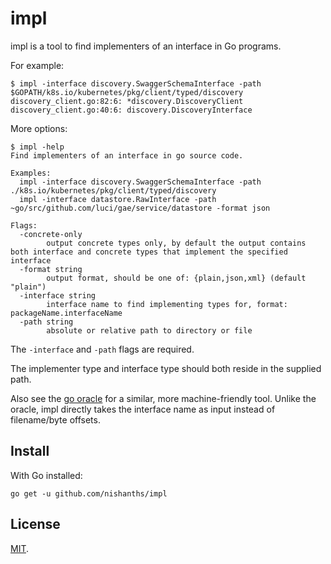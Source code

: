 # impl

impl is a tool to find implementers of an interface in Go programs.

For example:

```
$ impl -interface discovery.SwaggerSchemaInterface -path $GOPATH/k8s.io/kubernetes/pkg/client/typed/discovery 
discovery_client.go:82:6: *discovery.DiscoveryClient
discovery_client.go:40:6: discovery.DiscoveryInterface
```

More options: 

```
$ impl -help
Find implementers of an interface in go source code.

Examples:
  impl -interface discovery.SwaggerSchemaInterface -path ./k8s.io/kubernetes/pkg/client/typed/discovery
  impl -interface datastore.RawInterface -path ~go/src/github.com/luci/gae/service/datastore -format json 

Flags:
  -concrete-only
    	output concrete types only, by default the output contains both interface and concrete types that implement the specified interface
  -format string
    	output format, should be one of: {plain,json,xml} (default "plain")
  -interface string
    	interface name to find implementing types for, format: packageName.interfaceName
  -path string
    	absolute or relative path to directory or file
```

The `-interface` and `-path` flags are required.

The implementer type and interface type should both reside in the supplied path.

Also see the [go oracle](https://godoc.org/golang.org/x/tools/cmd/oracle) for a similar, more machine-friendly tool. Unlike the oracle, impl directly takes the interface name as input instead of filename/byte offsets.

## Install

With Go installed:

```
go get -u github.com/nishanths/impl
```

## License

[MIT](https://nishanths.mit-license.org).